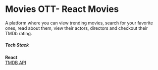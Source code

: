 # Movies OTT- React Movies

A platform where you can view trending movies,
search for your favorite ones, read about them,
view their actors, directors and checkout
their TMDb rating.

##### Tech Stack

**React**\
[TMDB API](https://www.themoviedb.org/documentation/api)
